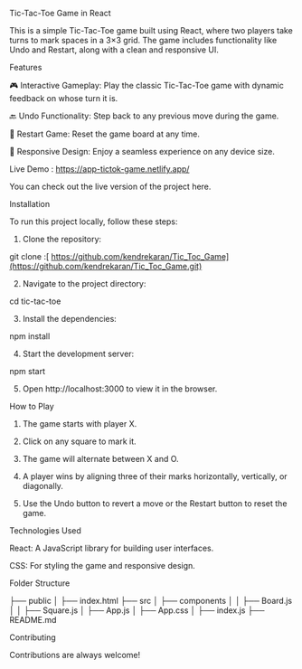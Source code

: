 
Tic-Tac-Toe Game in React

This is a simple Tic-Tac-Toe game built using React, where two players take turns to mark spaces in a 3×3 grid. The game includes functionality like Undo and Restart, along with a clean and responsive UI.

Features

🎮 Interactive Gameplay: Play the classic Tic-Tac-Toe game with dynamic feedback on whose turn it is.

🔙 Undo Functionality: Step back to any previous move during the game.

🔄 Restart Game: Reset the game board at any time.

📱 Responsive Design: Enjoy a seamless experience on any device size.


Live Demo : https://app-tictok-game.netlify.app/

You can check out the live version of the project here.



Installation

To run this project locally, follow these steps:

1. Clone the repository:

git clone :[ https://github.com/kendrekaran/Tic_Toc_Game](https://github.com/kendrekaran/Tic_Toc_Game.git)


2. Navigate to the project directory:

cd tic-tac-toe


3. Install the dependencies:

npm install


4. Start the development server:

npm start


5. Open http://localhost:3000 to view it in the browser.



How to Play

1. The game starts with player X.


2. Click on any square to mark it.


3. The game will alternate between X and O.


4. A player wins by aligning three of their marks horizontally, vertically, or diagonally.


5. Use the Undo button to revert a move or the Restart button to reset the game.



Technologies Used

React: A JavaScript library for building user interfaces.

CSS: For styling the game and responsive design.


Folder Structure

├── public
│   ├── index.html
├── src
│   ├── components
│   │   ├── Board.js
│   │   ├── Square.js
│   ├── App.js
│   ├── App.css
│   ├── index.js
├── README.md

Contributing

Contributions are always welcome!
